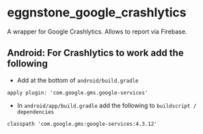 # eggnstone_google_crashlytics

A wrapper for Google Crashlytics. Allows to report via Firebase.

## Android: For Crashlytics to work add the following

- Add at the bottom of ```android/build.gradle```
```
apply plugin: 'com.google.gms.google-services'
```

- In ```android/app/build.gradle``` add the following to ```buildscript / dependencies```
```
classpath 'com.google.gms:google-services:4.3.12'
```

